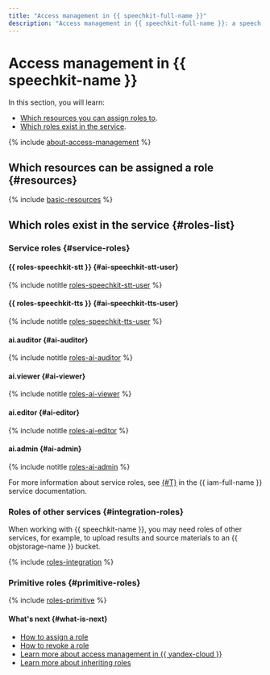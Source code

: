 ```yaml
---
title: "Access management in {{ speechkit-full-name }}"
description: "Access management in {{ speechkit-full-name }}: a speech technology, speech recognition, and synthesis service. Permissions are granted when assigning a role. A role can be assigned for a folder or a cloud: all cloud permissions are inherited. To use the service, you need one of the following roles: editor, admin, or resource-manager.clouds.owner."
---
```


# Access management in {{ speechkit-name }}

In this section, you will learn:
* [Which resources you can assign roles to](#resources).
* [Which roles exist in the service](#roles-list).

{% include [about-access-management](../../_includes/iam/about-access-management.md) %}

## Which resources can be assigned a role {#resources}

{% include [basic-resources](../../_includes/iam/basic-resources-for-access-control-without-service-account.md) %}

## Which roles exist in the service {#roles-list}

### Service roles {#service-roles}

#### {{ roles-speechkit-stt }} {#ai-speechkit-stt-user}

{% include notitle [roles-speechkit-stt-user](../../_includes/roles-speechkit-stt-user.md) %}

#### {{ roles-speechkit-tts }} {#ai-speechkit-tts-user}

{% include notitle [roles-speechkit-tts-user](../../_includes/roles-speechkit-tts-user.md) %}

#### ai.auditor {#ai-auditor}

{% include notitle [roles-ai-auditor](../../_includes/roles-ai-auditor.md) %}

#### ai.viewer {#ai-viewer}

{% include notitle [roles-ai-viewer](../../_includes/roles-ai-viewer.md) %}

#### ai.editor {#ai-editor}

{% include notitle [roles-ai-editor](../../_includes/roles-ai-editor.md) %}

#### ai.admin {#ai-admin}

{% include notitle [roles-ai-admin](../../_includes/roles-ai-admin.md) %}

For more information about service roles, see [{#T}](../../iam/concepts/access-control/roles.md) in the {{ iam-full-name }} service documentation.


### Roles of other services {#integration-roles}

When working with {{ speechkit-name }}, you may need roles of other services, for example, to upload results and source materials to an {{ objstorage-name }} bucket.

{% include [roles-integration](../../_includes/roles-integration-roles-speechkit.md) %}


### Primitive roles {#primitive-roles}

{% include [roles-primitive](../../_includes/roles-primitive.md) %}

#### What's next {#what-is-next}

* [How to assign a role](../../iam/operations/roles/grant.md)
* [How to revoke a role](../../iam/operations/roles/revoke.md)
* [Learn more about access management in {{ yandex-cloud }}](../../iam/concepts/access-control/index.md)
* [Learn more about inheriting roles](../../resource-manager/concepts/resources-hierarchy.md#access-rights-inheritance)

